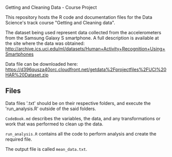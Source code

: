 Getting and Cleaning Data - Course Project

This repository hosts the R code and documentation files for the Data Science's track course "Getting and Cleaning data".

The dataset being used represent data collected from the accelerometers from the Samsung Galaxy S smartphone. 
A full description is available at the site where the data was obtained:
http://archive.ics.uci.edu/ml/datasets/Human+Activity+Recognition+Using+Smartphones

Data file can be downloaded here: https://d396qusza40orc.cloudfront.net/getdata%2Fprojectfiles%2FUCI%20HAR%20Dataset.zip

## Files

Data files '.txt' should be on their respective folders, and execute the 'run_analysis.R' outside of the said folders.

`CodeBook.md` describes the variables, the data, and any transformations or work that was performed to clean up the data.

`run_analysis.R` contains all the code to perform analysis and create the required file.

The output file is called `mean_data.txt`.
